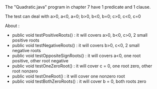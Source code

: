 The "Quadratic.java" program in chapter 7 have 1 predicate and 1 clause.

The test can deal with a>0, a<0, a=0; b>0, b<0, b=0; c>0, c<0, c=0

 About :
+ public void testPositiveRoots() : it will covers a>0, b<0, c>0, 2 small positive roots
+ public void testNegativeRoots() : it will covers b>0, c<0, 2 small negative roots
+ public void testOppositeSignRoots() : it will covers a<0, one root positive, other root negative
+ public void testOneZeroRoot() : it will cover c = 0, one root zero, other root nonzero
+ public void testOneRoot() : it will cover one nonzero root
+ public void testBothZeroRoots() : it will cover b = 0, both roots zero